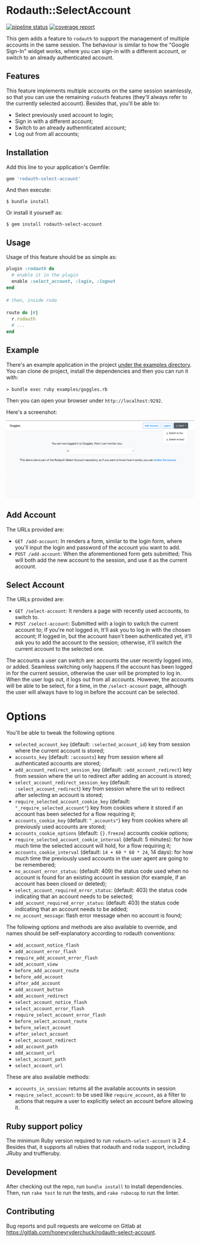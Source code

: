 # Rodauth::SelectAccount

[![pipeline status](https://gitlab.com/honeyryderchuck/rodauth-select-account/badges/master/pipeline.svg)](https://gitlab.com/honeyryderchuck/rodauth-select-account/-/pipelines?page=1&ref=master)
[![coverage report](https://gitlab.com/honeyryderchuck/rodauth-select-account/badges/master/coverage.svg)](https://honeyryderchuck.gitlab.io/rodauth-select-account/coverage/#_AllFiles)

This gem adds a feature to `rodauth` to support the management of multiple accounts in the same session. The behaviour is similar to how the "Google Sign-In" widget works, where you can sign-in with a different account, or switch to an already authenticated account.

## Features

This feature implements multiple accounts on the same session seamlessly, so that you can use the remaining `rodauth` features (they'll always refer to the currently selected account). Besides that, you'll be able to:

* Select previously used account to login;
* Sign in with a different account;
* Switch to an already authennticated account;
* Log out from all accounts;


## Installation

Add this line to your application's Gemfile:

```ruby
gem 'rodauth-select-account'
```

And then execute:

    $ bundle install

Or install it yourself as:

    $ gem install rodauth-select-account


## Usage

Usage of this feature should be as simple as:

```ruby
plugin :rodauth do
  # enable it in the plugin
  enable :select_account, :login, :logout
end

# then, inside roda

route do |r|
  r.rodauth
  # ...
end
```

## Example

There's an example application in the project [under the examples directory](/examples). You can clone de project, install the dependencies and then you can run it with:

`> bundle exec ruby examples/goggles.rb`

Then you can open your browser under `http://localhost:9292`.

Here's a screenshot:

![rodauth-select-account example](/examples/select-account-example.png)

## Add Account

The URLs provided are:

* `GET /add-account`: In renders a form, similar to the login form, where you'll input the login and password of the account you want to add.
* `POST /add-account`: When the aforementioned form gets submitted; This will both add the new account to the session, and use it as the current account.

## Select Account

The URLs provided are:

* `GET /select-account`: It renders a page with recently used accounts, to switch to.
* `POST /select-account`: Submitted with a login to switch the current account to; If you're not logged in, It'll ask you to log in with the chosen account; If logged in, but the account hasn't been authenticated yet, it'll ask you to add the account to the session; otherwise, it'll switch the current account to the selected one.


The accounts a user can switch are: accounts the user recently logged into, or added. Seamless switching only happens if the account has been logged in for the current session, otherwise the user will be prompted to log in. When the user logs out, it logs out from all accounts. However, the accounts will be able to be select, for a time, in the `/select-account` page, although the user will always have to log in before the account can be selected.

# Options

You'll be able to tweak the following options

* `selected_account_key` (default: `:selected_account_id`) key from session where the current account is stored;
* `accounts_key` (default: `:accounts`) key from session where all authenticated accounts are stored;
* `add_account_redirect_session_key` (default: `:add_account_redirect`) key from session where the uri to redirect after adding an account is stored;
* `select_account_redirect_session_key` (default: `:select_account_redirect`) key from session where the uri to redirect after selecting an account is stored;
* `require_selected_account_cookie_key` (default: `"_require_selected_account"`) key from cookies where it stored if an account has been selected for a flow requiring it;
* `accounts_cookie_key` (default: `"_accounts"`) key from cookies where all previously used accounts are stored;
* `accounts_cookie_options` (default: `{}.freeze`) accounts cookie options;
* `require_selected_account_cookie_interval` (default: 5 minutes): for how much time the selected account will hold, for a flow requiring it;
* `accounts_cookie_interval` (default: `14 + 60 * 60 * 24`, 14 days): for how much time the previously used accounts in the user agent are going to be remembered;
* `no_account_error_status`: (default: 409) the status code used when no account is found for an existing account in session (for example, if an account has been closed or deleted);
* `select_account_required_error_status`: (default: 403) the status code indicating that an account needs to be selected;
* `add_account_required_error_status`: (default: 403) the status code indicating that an account needs to be added;
* `no_account_message`: flash error message when no account is found;

The following options and methods are also available to override, and names should be self-explanatory according to rodauth conventions:

* `add_account_notice_flash`
* `add_account_error_flash`
* `require_add_account_error_flash`
* `add_account_view`
* `before_add_account_route`
* `before_add_account`
* `after_add_account`
* `add_account_button`
* `add_account_redirect`
* `select_account_notice_flash`
* `select_account_error_flash`
* `require_select_account_error_flash`
* `before_select_account_route`
* `before_select_account`
* `after_select_account`
* `select_account_redirect`
* `add_account_path`
* `add_account_url`
* `select_account_path`
* `select_account_url`

These are also available methods:

* `accounts_in_session`: returns all the available accounts in session
* `require_select_account`: to be used like `require_account`, as a filter to actions that require a user to explicitly select an account before allowing it.

## Ruby support policy

The minimum Ruby version required to run `rodauth-select-account` is 2.4 . Besides that, it supports all rubies that rodauth and roda support, including JRuby and truffleruby.

## Development

After checking out the repo, run `bundle install` to install dependencies. Then, run `rake test` to run the tests, and `rake rubocop` to run the linter.

## Contributing

Bug reports and pull requests are welcome on Gitlab at https://gitlab.com/honeyryderchuck/rodauth-select-account.

